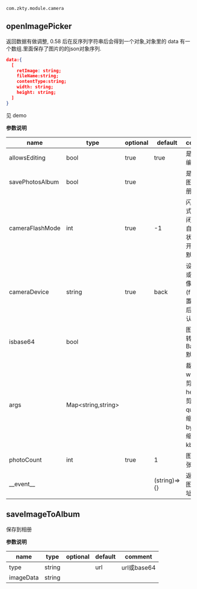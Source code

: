 
`
com.zkty.module.camera
`



## openImagePicker


  返回数据有做调整, 0.58 后在反序列字符串后会得到一个对象,对象里的 data 有一个数组.里面保存了图片的的json对象序列.
  ``` json
  data:{
    [
      retImage: string;
      fileName:string;
      contentType:string;
      width: string;
      height: string;
    ]
  }
  ```
  见 demo


	
**参数说明**

| name                        | type      | optional | default   | comment  |
| --------------------------- | --------- | -------- | --------- |--------- |
| allowsEditing | bool | true | true | 是否允许编辑 |
| savePhotosAlbum | bool | true |  | 是否保存图片到相册 |
| cameraFlashMode | int | true | -1 | 闪光灯模式(-1:关闭状态,0:自动开关状态,1:打开状态),默认:-1 |
| cameraDevice | string | true | back | 设置前置或后置摄像头(front:前置,back:后置),默认:back |
| isbase64 | bool |  |  | 图片是否转为Base64,默认:true |
| args | Map\<string,string\> |  |  | 裁剪参数 width:裁剪宽度; height:裁剪高度; quality:压缩质量; bytes:压缩到多少kb以内; |
| photoCount | int | true | 1 |  图片选择张数 |
| \_\_event\_\_ |  |  | (string)=>{} | 返回获取图片的地址 |


## saveImageToAlbum

保存到相册

	
**参数说明**

| name                        | type      | optional | default   | comment  |
| --------------------------- | --------- | -------- | --------- |--------- |
| type | string |  | url | url或base64 |
| imageData | string |  |  |  |

    